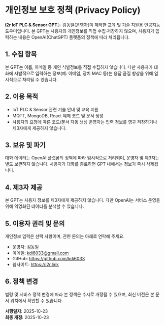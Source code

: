 # 개인정보 보호 정책 (Privacy Policy)

**i2r IoT PLC & Sensor GPT**는 김동일(운영자)이 제작한 교육 및 기술 지원용 인공지능 도우미입니다. 본 GPT는 사용자의 개인정보를 직접 수집·저장하지 않으며, 사용자가 입력하는 내용은 OpenAI(ChatGPT) 플랫폼의 정책에 따라 처리됩니다.

## 1. 수집 항목
본 GPT는 이름, 이메일 등 개인 식별정보를 직접 수집하지 않습니다. 다만 사용자가 대화에 자발적으로 입력하는 정보(예: 이메일, 장치 MAC 등)는 응답 품질 향상을 위해 일시적으로 처리될 수 있습니다.

## 2. 이용 목적
- IoT PLC & Sensor 관련 기술 안내 및 교육 지원
- MQTT, MongoDB, React 예제 코드 및 문서 생성
- 사용자의 요청에 따른 코드/문서 자동 생성
운영자는 입력 정보를 영구 저장하거나 제3자에게 제공하지 않습니다.

## 3. 보유 및 파기
대화 데이터는 OpenAI 플랫폼의 정책에 따라 임시적으로 처리되며, 운영자 및 제3자는 별도 보관하지 않습니다. 사용자가 대화를 종료하면 GPT 내에서는 정보가 즉시 삭제됩니다.

## 4. 제3자 제공
본 GPT는 사용자 정보를 제3자에게 제공하지 않습니다. 다만 OpenAI는 서비스 운영을 위해 익명화된 데이터를 분석할 수 있습니다.

## 5. 이용자 권리 및 문의
개인정보 입력은 선택 사항이며, 관련 문의는 아래로 연락해 주세요.
- 운영자: 김동일
- 이메일: kdi6033@gmail.com
- GitHub: https://github.com/kdi6033
- 웹사이트: https://i2r.link

## 6. 정책 변경
법령 및 서비스 정책 변경에 따라 본 정책은 수시로 개정될 수 있으며, 최신 버전은 본 문서 위치에서 확인할 수 있습니다.

**시행일자:** 2025-10-23  
**최종 개정:** 2025-10-23

